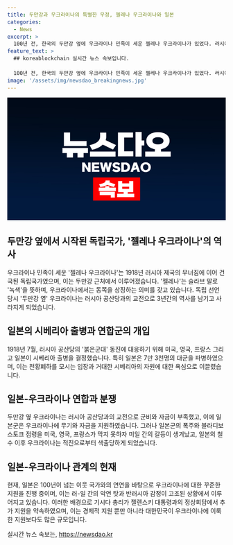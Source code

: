 ```yaml
---
title: 두만강과 우크라이나의 특별한 우정, 젤레나 우크라이나와 일본
categories:
  - News
excerpt: >
  100년 전, 한국의 두만강 옆에 우크라이나 민족이 세운 젤레나 우크라이나가 있었다. 러시아 제국의 식민지 연해주로 이주한 우크라이나, 벨라루스인들은 땅을 개척하며 늘어났고, 1917년 공산혁명으로 인해 러시아 제국이 무너짐에 따라 나라를 세웠다. 그러나 1922년에 일본군 철수 후 소련 적백내전에 맞서며 사라졌고, 망명 생활을 이어가던 일부는 한반도에 정착했다. 최근 우크라이나를 방문한 도중, 일본 총리는 7만 3천명의 대군 파병과 지원을 회상하며 5억 달러 지원 약속을 하였다. 이는 러-일 간의 악연에 따른 반러시아 감정과 관련이 있다.
feature_text: >
  ## koreablockchain 실시간 뉴스 속보입니다.

  100년 전, 한국의 두만강 옆에 우크라이나 민족이 세운 젤레나 우크라이나가 있었다. 러시아 제국의 식민지 연해주로 이주한 우크라이나, 벨라루스인들은 땅을 개척하며 늘어났고, 1917년 공산혁명으로 인해 러시아 제국이 무너짐에 따라 나라를 세웠다. 그러나 1922년에 일본군 철수 후 소련 적백내전에 맞서며 사라졌고, 망명 생활을 이어가던 일부는 한반도에 정착했다. 최근 우크라이나를 방문한 도중, 일본 총리는 7만 3천명의 대군 파병과 지원을 회상하며 5억 달러 지원 약속을 하였다. 이는 러-일 간의 악연에 따른 반러시아 감정과 관련이 있다.
image: '/assets/img/newsdao_breakingnews.jpg'
---
```


<p><img src="/assets/img/newsdao_breakingnews.jpg" alt="koreablockchain 속보" /></p>

<h2 data-ke-size="size26">두만강 옆에서 시작된 독립국가, '젤레나 우크라이나'의 역사</h2>

<p data-ke-size="size16">우크라이나 민족이 세운 '젤레나 우크라이나'는 1918년 러시아 제국의 무너짐에 이어 건국된 독립국가였으며, 이는 두만강 근처에서 이루어졌습니다. '젤레나'는 슬라브 말로 '녹색'을 뜻하며, 우크라이나에서는 동쪽을 상징하는 의미를 갖고 있습니다. 독립 선언 당시 '두만강 옆' 우크라이나는 러시아 공산당과의 교전으로 3년간의 역사를 남기고 사라지게 되었습니다.</p>

<h2 data-ke-size="size26">일본의 시베리아 출병과 연합군의 개입</h2>

<p data-ke-size="size16">1918년 7월, 러시아 공산당의 '붉은군대' 동진에 대응하기 위해 미국, 영국, 프랑스 그리고 일본이 시베리아 출병을 결정했습니다. 특히 일본은 7만 3천명의 대군을 파병하였으며, 이는 천황폐하를 모시는 입장과 거대한 시베리아의 자원에 대한 욕심으로 이끌렸습니다.</p>

<h2 data-ke-size="size26">일본-우크라이나 연합과 분쟁</h2>

<p data-ke-size="size16">두만강 옆 우크라이나는 러시아 공산당과의 교전으로 군비와 자금이 부족했고, 이에 일본군은 우크라이나에 무기와 자금을 지원하였습니다. 그러나 일본군의 폭주와 블라디보스토크 점령을 미국, 영국, 프랑스가 막지 못하자 미일 간의 갈등이 생겨났고, 일본의 철수 이후 우크라이나는 적진으로부터 색출당하게 되었습니다.</p>

<h2 data-ke-size="size26">일본-우크라이나 관계의 현재</h2>

<p data-ke-size="size16">현재, 일본은 100년이 넘는 이웃 국가와의 연연을 바탕으로 우크라이나에 대한 꾸준한 지원을 진행 중이며, 이는 러-일 간의 악연 탓과 반러시아 감정이 고조된 상황에서 이루어지고 있습니다. 이러한 배경으로 기시다 총리가 젤렌스키 대통령과의 정상회담에서 추가 지원을 약속하였으며, 이는 경제적 지원 뿐만 아니라 대한민국이 우크라이나에 이룩한 지원보다도 많은 규모입니다.</p>
실시간 뉴스 속보는, <a href="https://newsdao.kr" rel="dofollow">https://newsdao.kr</a>


